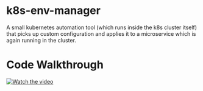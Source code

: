 # k8s-env-manager
A small kubernetes automation tool (which runs inside the k8s cluster itself) that picks up custom configuration and applies it to a microservice which is again running in the cluster.

# Code Walkthrough

[![Watch the video](https://img.youtube.com/vi/cRlEP3mjW3I/maxresdefault.jpg)](https://youtu.be/cRlEP3mjW3I)
